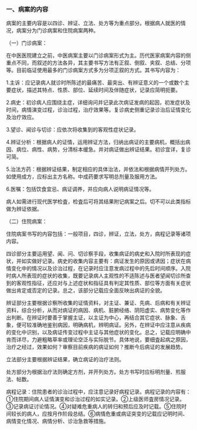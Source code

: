 ### 一、病案的内容

病案的主要内容是以四诊、辨证、立法、处方等为重点部分。根据病人就医的情况，病案分为门诊病案和住院病案两种。

（一）门诊病案：

在中医医院建立之前，中医病案主要以门诊病案形式为主。历代医家病案内容的侧重点不同，而叙述的方法各异，其主要书写方法有正叙、倒叙、夹叙、总结、分项等。目前临证使用最多的门诊病案方式多为分项正叙的方式。其书写内容为：

1.主诉：应记录病人就诊时所陈述的最痛苦、最突出、有辨证意义的一个或数个主要症状，描述其特点、性质、部位、延续时间及伴随症状，记录应简明扼要。

2.病史：初诊病人应围绕主症，详细询问并记录此次病证发病的起因，初发症状及时间，病情演变过程，诊治过程，治疗效果等。复诊病史侧重记录诊治后证情变化及治疗效应。

3.望诊、闻诊与切诊：应依次将收集到的客观性症状记录。

4.辨证分析：根据病人的证情，运用辨证方法，归纳出病证的主要病机，概括出病因、病位、病性、病势，分清标本缓急。并对病证做出辨证结果。初诊宜详，复诊可简。

5.治法方药：根据辨证结果，制定相应的具体治法，并依法和根据病情开列处方。如使用成方，应标出主方名称。中成药要求写明总剂量及服用方法。

6.医嘱：包括饮食宜忌、病证调养，并应向病人说明病证情况等。

病人如需进行现代医学检査，检査后可将其结果附记病案之后。切不可以此类指标做为辨证依据。

（二）住院病案：

住院病案书写的内容包括：一般项目，四诊，辨证，立法，处方，病程记录等诸项内容。

四诊部分主要运用望、闻、问、切诊察手段，收集病证的病史和入院时所表现的症状，并如实做好记录。病史的收集内容主要有：病证发生的原因或诱因；症状在病情变化中的情况以及诊治过程，在记录时应注意发病过程中的先后时间顺序。入院时病人所表现的症状的收集，既要记录病人主观性的不适陈述与医者望闻切诊所查到的客观性指征，还应对与上述症状和指征具有判定其性质、部位等方面有关症状做出肯定或否定的记录。总之，该部分记载应全面反映出病证的全貌。

辨证部分主要根据诊察所收集的证情资料，对主证、兼证、先病、后病和有关辨证资料，综合分析，从而对病证的病因、病机、脏腑经络、阴阳虚实、病势变化等作出判断。在辨证时要善于掌握主证，以主证为中心，再结合其它症状、脉象、舌象，便可较准确地鉴别病因，明确病机，辨明病证。另外，在辨证中应注意从疾病的变化中识别，以及病证传变过程中主证与其他症状的变化。总之，记载应明确中肯而详尽，力避粗略草率或理论空泛与实际脱节。具体地说，要细査起病之原因，治疗之经过，效果如何？审察目前疾病的病证如何？推断今后病证的发展趋势。

立法部分主要根据辨证结果，确立病证的治疗法则。

处方部分为根据治疗法则确定方剂，并开列处方。处方书写时应标明剂量、煎服法、帖数。

病程记录：住院患者的诊治过程中，应注意记录好病程记录。病程记录的内容有：①住院期间病人证情演变和诊治过程的如实记录。②上级医师査房情况记录。③记录病证讨论情况。④对疑难危重病人的转归和预后应及时记载。⑤住院时间较长的病人，应按月作阶段总结。⑥病情危重或病证突变的记载应记明时间、病情变化情况、病情分析、诊治急救等措施。
